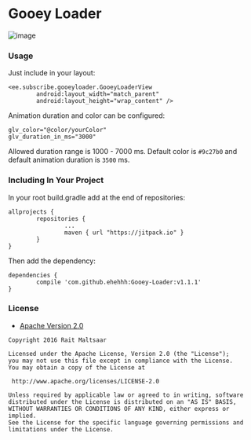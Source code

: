# Gooey Loader
![image](https://raw.githubusercontent.com/ehehhh/Gooey-Loader/master/demo.gif)

### Usage
Just include in your layout:
```
<ee.subscribe.gooeyloader.GooeyLoaderView
        android:layout_width="match_parent"
        android:layout_height="wrap_content" />
```
Animation duration and color can be configured:
```
glv_color="@color/yourColor"
glv_duration_in_ms="3000"
```
Allowed duration range is 1000 - 7000 ms.
Default color is `#9c27b0` and default animation duration is `3500` ms.

### Including In Your Project
In your root build.gradle add at the end of repositories:
```
allprojects {
        repositories {
                ...
                maven { url "https://jitpack.io" }
        }
}
```
Then add the dependency:
```
dependencies {
        compile 'com.github.ehehhh:Gooey-Loader:v1.1.1'
}
```

### License

* [Apache Version 2.0](http://www.apache.org/licenses/LICENSE-2.0.html)

```
Copyright 2016 Rait Maltsaar

Licensed under the Apache License, Version 2.0 (the "License");
you may not use this file except in compliance with the License.
You may obtain a copy of the License at

 http://www.apache.org/licenses/LICENSE-2.0

Unless required by applicable law or agreed to in writing, software
distributed under the License is distributed on an "AS IS" BASIS,
WITHOUT WARRANTIES OR CONDITIONS OF ANY KIND, either express or implied.
See the License for the specific language governing permissions and
limitations under the License.
```
